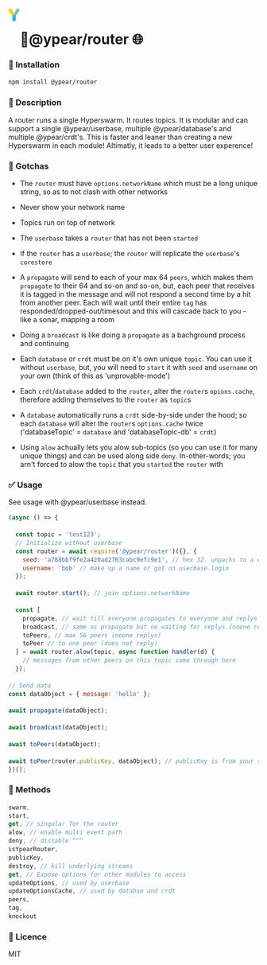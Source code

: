 # <img src="https://github.com/benzmuircroft/temp/blob/main/Yjs.png" height="32" style="vertical-align:40px;"/>🍐@ypear/router 🌐


### 💾 Installation
```bash
npm install @ypear/router
```

### 👀 Description
A router runs a single Hyperswarm. It routes topics. It is modular and can support a single @ypear/userbase, multiple @ypear/database's and multiple @ypear/crdt's. This is faster and leaner than creating a new Hyperswarm in each module! Altimatly, it leads to a better user experence!

### 🤯 Gotchas

- The `router` must have `options.networkName` which must be a long unique string, so as to not clash with other networks

- Never show your network name

- Topics run on top of network

- The `userbase` takes a `router` that has not been `started`

- If the `router` has a `userbase`; the `router` will replicate the `userbase`'s `corestore`

- A `propagate` will send to each of your max 64 `peers`, which makes them `propagate` to their 64 and so-on and so-on, but, each peer that receives it is tagged in the message and will not respond a second time by a hit from another peer. Each will wait until their entire `tag` has responded/dropped-out/timesout and this will cascade back to you - like a sonar, mapping a room

- Doing a `broadcast` is like doing a `propagate` as a bachground process and continuing

- Each `database` or `crdt` must be on it's own unique `topic`. You can use it without `userbase`, but, you will need to `start` it with `seed` and `username` on your own (think of this as 'unprovable-mode')

- Each `crdt`/`database` added to the `router`, alter the `router`s `opions.cache`, therefore adding themselves to the `router` as `topic`s

- A `database` automatically runs a `crdt` side-by-side under the hood; so each `database` will alter the `router`s `options.cache` twice ('databaseTopic' = `database` and 'databaseTopic-db' = `crdt`)

- Using `alow` achually lets you alow sub-topics (so you can use it for many unique things) and can be used along side `deny`. In-other-words; you arn't forced to alow the `topic` that you `started` the `router` with


### ✅ Usage
See usage with @ypear/userbase instead.
```javascript
(async () => {

  const topic = 'test123';
  // Initialize without userbase
  const router = await require('@ypear/router')({}, {
    seed: 'a788bbf9fe2a420ad2703cabc9efc9e1', // hex 32. unpacks to a determinilistic keyPair (you can get this after userbase.login)
    username: 'bob' // make up a name or got on userbase.login
  });
  
  await router.start(); // join options.networkName
  
  const [
    propagate, // wait till everyone propagates to everyone and replys done 
    broadcast, // same as propagate but no waiting for replys (noone replys)
    toPeers, // max 56 peers (noone replys)
    toPeer // to one peer (does not reply)
  ] = await router.alow(topic, async function handler(d) {
    // messages from other peers on this topic come through here
  });

// Send data
const dataObject = { message: 'hello' };

await propagate(dataObject);

await broadcast(dataObject);

await toPeers(dataObject);

await toPeer(router.publicKey, dataObject); // publicKey is from your seed
})();
```

### 🧰 Methods
```javascript
swarm,
start,
get, // singular for the router
alow, // enable multi event path
deny, // dissable ^^^
isYpearRouter,
publicKey,
destroy, // kill underlying streams
get, // Expose options for other modules to access
updateOptions, // used by userbase
updateOptionsCache, // used by databse and crdt
peers,
tag,
knockout
```

### 📜 Licence
MIT

